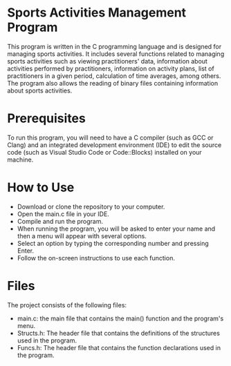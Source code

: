 # Sports Activities Management Program
This program is written in the C programming language and is designed for managing sports activities. It includes several functions related to managing sports activities such as viewing practitioners' data, information about activities performed by practitioners, information on activity plans, list of practitioners in a given period, calculation of time averages, among others. The program also allows the reading of binary files containing information about sports activities.

# Prerequisites
To run this program, you will need to have a C compiler (such as GCC or Clang) and an integrated development environment (IDE) to edit the source code (such as Visual Studio Code or Code::Blocks) installed on your machine.

# How to Use
- Download or clone the repository to your computer.
- Open the main.c file in your IDE.
- Compile and run the program.
- When running the program, you will be asked to enter your name and then a menu will appear with several options.
- Select an option by typing the corresponding number and pressing Enter.
- Follow the on-screen instructions to use each function.

# Files
The project consists of the following files:

- main.c: the main file that contains the main() function and the program's menu.
- Structs.h: The header file that contains the definitions of the structures used in the program.
- Funcs.h: The header file that contains the function declarations used in the program.

